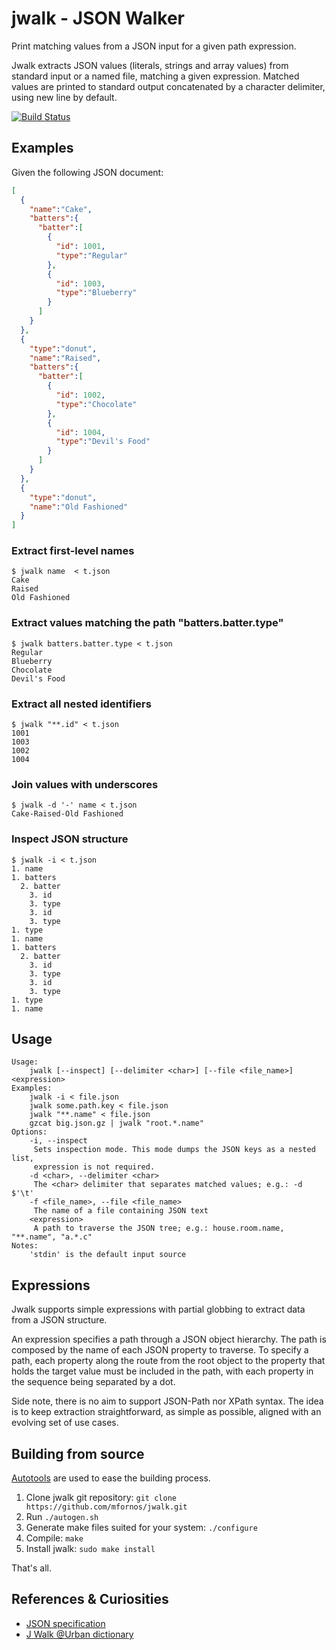 jwalk - JSON Walker
===================

Print matching values from a JSON input for a given path expression.

Jwalk extracts JSON values (literals, strings and array values) from standard input or a named file, matching a given expression. Matched values are printed to standard output concatenated by a character delimiter, using new line by default.

[![Build Status](https://travis-ci.org/mfornos/jwalk.svg?branch=master)](https://travis-ci.org/mfornos/jwalk)

Examples
--------

Given the following JSON document:

```json
[
  {
    "name":"Cake",
    "batters":{
      "batter":[
        {
          "id": 1001,
          "type":"Regular"
        },
        {
          "id": 1003,
          "type":"Blueberry"
        }
      ]
    }
  },
  {
    "type":"donut",
    "name":"Raised",
    "batters":{
      "batter":[
        {
          "id": 1002,
          "type":"Chocolate"
        },
        {
          "id": 1004,
          "type":"Devil's Food"
        }
      ]
    }
  },
  {
    "type":"donut",
    "name":"Old Fashioned"
  }
]
```

### Extract first-level names

```
$ jwalk name  < t.json
Cake
Raised
Old Fashioned
```

### Extract values matching the path "batters.batter.type"

```
$ jwalk batters.batter.type < t.json
Regular
Blueberry
Chocolate
Devil's Food
```

### Extract all nested identifiers

```
$ jwalk "**.id" < t.json
1001
1003
1002
1004
```

### Join values with underscores

```
$ jwalk -d '-' name < t.json
Cake-Raised-Old Fashioned
```

### Inspect JSON structure

```
$ jwalk -i < t.json
1. name
1. batters
  2. batter
    3. id
    3. type
    3. id
    3. type
1. type
1. name
1. batters
  2. batter
    3. id
    3. type
    3. id
    3. type
1. type
1. name
```

Usage
-----

```
Usage:
    jwalk [--inspect] [--delimiter <char>] [--file <file_name>] <expression>
Examples:
    jwalk -i < file.json
    jwalk some.path.key < file.json
    jwalk "**.name" < file.json
    gzcat big.json.gz | jwalk "root.*.name"
Options:
    -i, --inspect
     Sets inspection mode. This mode dumps the JSON keys as a nested list,
     expression is not required.
    -d <char>, --delimiter <char>
     The <char> delimiter that separates matched values; e.g.: -d $'\t'
    -f <file_name>, --file <file_name>
     The name of a file containing JSON text
    <expression>
     A path to traverse the JSON tree; e.g.: house.room.name, "**.name", "a.*.c"
Notes:
    'stdin' is the default input source
```

Expressions
-----------

Jwalk supports simple expressions with partial globbing to extract data from a JSON structure.

An expression specifies a path through a JSON object hierarchy. The path is composed by the name of each JSON property to traverse. To specify a path, each property along the route from the root object to the property that holds the target value must be included in the path, with each property in the sequence being separated by a dot.

Side note, there is no aim to support JSON-Path nor XPath syntax. The idea is to keep extraction straightforward, as simple as possible, aligned with an evolving set of use cases.


Building from source
--------------------

[Autotools](http://www.gnu.org/software/automake/manual/html_node/index.html#Top) are used to ease the building process.

1. Clone jwalk git repository: `git clone https://github.com/mfornos/jwalk.git`
2. Run `./autogen.sh`
3. Generate make files suited for your system:
     `./configure`
4. Compile:
     `make`
5. Install jwalk:
     `sudo make install`

That's all.


References & Curiosities
------------------------

* [JSON specification](http://json.org/)
* [J Walk @Urban dictionary](http://www.urbandictionary.com/define.php?term=j+walk)


